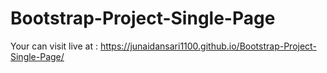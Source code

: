 # Bootstrap-Project-Single-Page
Your can visit live at :  https://junaidansari1100.github.io/Bootstrap-Project-Single-Page/
